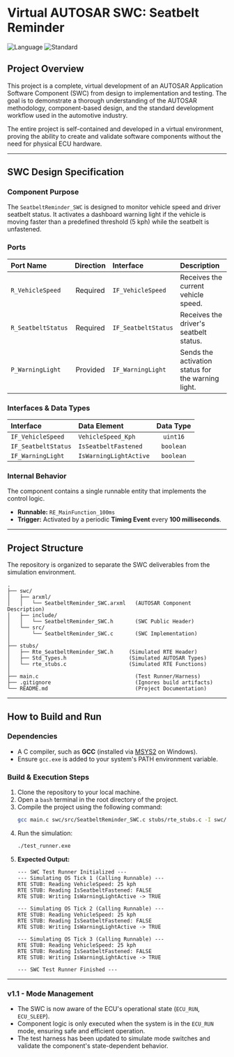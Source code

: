 # Virtual AUTOSAR SWC: Seatbelt Reminder

![Language](https://img.shields.io/badge/Language-C-blue.svg)
![Standard](https://img.shields.io/badge/Standard-AUTOSAR-orange.svg)

## Project Overview

This project is a complete, virtual development of an AUTOSAR Application Software Component (SWC) from design to implementation and testing. The goal is to demonstrate a thorough understanding of the AUTOSAR methodology, component-based design, and the standard development workflow used in the automotive industry.

The entire project is self-contained and developed in a virtual environment, proving the ability to create and validate software components without the need for physical ECU hardware.

***

## SWC Design Specification

### Component Purpose

The `SeatbeltReminder_SWC` is designed to monitor vehicle speed and driver seatbelt status. It activates a dashboard warning light if the vehicle is moving faster than a predefined threshold (5 kph) while the seatbelt is unfastened.

### Ports

| Port Name          | Direction | Interface           | Description                                |
| :----------------- | :-------: | :------------------ | :----------------------------------------- |
| `R_VehicleSpeed`   | Required  | `IF_VehicleSpeed`   | Receives the current vehicle speed.        |
| `R_SeatbeltStatus` | Required  | `IF_SeatbeltStatus` | Receives the driver's seatbelt status.     |
| `P_WarningLight`   | Provided  | `IF_WarningLight`   | Sends the activation status for the warning light. |

### Interfaces & Data Types

| Interface           | Data Element           | Data Type |
| :------------------ | :--------------------- | :-------: |
| `IF_VehicleSpeed`   | `VehicleSpeed_Kph`     | `uint16`  |
| `IF_SeatbeltStatus` | `IsSeatbeltFastened`   | `boolean` |
| `IF_WarningLight`   | `IsWarningLightActive` | `boolean` |

### Internal Behavior

The component contains a single runnable entity that implements the control logic.

* **Runnable:** `RE_MainFunction_100ms`
* **Trigger:** Activated by a periodic **Timing Event** every **100 milliseconds**.

***

## Project Structure

The repository is organized to separate the SWC deliverables from the simulation environment.
```
.
├── swc/
│   ├── arxml/
│   │   └── SeatbeltReminder_SWC.arxml   (AUTOSAR Component Description)
│   ├── include/
│   │   └── SeatbeltReminder_SWC.h       (SWC Public Header)
│   └── src/
│       └── SeatbeltReminder_SWC.c       (SWC Implementation)
│
├── stubs/
│   ├── Rte_SeatbeltReminder_SWC.h     (Simulated RTE Header)
│   ├── Std_Types.h                    (Simulated AUTOSAR Types)
│   └── rte_stubs.c                    (Simulated RTE Functions)
│
├── main.c                               (Test Runner/Harness)
├── .gitignore                           (Ignores build artifacts)
└── README.md                            (Project Documentation)
```

***

## How to Build and Run

### Dependencies

* A C compiler, such as **GCC** (installed via [MSYS2](https://www.msys2.org/) on Windows).
* Ensure `gcc.exe` is added to your system's PATH environment variable.

### Build & Execution Steps

1.  Clone the repository to your local machine.
2.  Open a `bash` terminal in the root directory of the project.
3.  Compile the project using the following command:
    ```bash
    gcc main.c swc/src/SeatbeltReminder_SWC.c stubs/rte_stubs.c -I swc/include/ -I stubs/ -o test_runner.exe
    ```
4.  Run the simulation:
    ```bash
    ./test_runner.exe
    ```
5.  **Expected Output:**
    ```
    --- SWC Test Runner Initialized ---
    --- Simulating OS Tick 1 (Calling Runnable) ---
    RTE STUB: Reading VehicleSpeed: 25 kph
    RTE STUB: Reading IsSeatbeltFastened: FALSE
    RTE STUB: Writing IsWarningLightActive -> TRUE

    --- Simulating OS Tick 2 (Calling Runnable) ---
    RTE STUB: Reading VehicleSpeed: 25 kph
    RTE STUB: Reading IsSeatbeltFastened: FALSE
    RTE STUB: Writing IsWarningLightActive -> TRUE

    --- Simulating OS Tick 3 (Calling Runnable) ---
    RTE STUB: Reading VehicleSpeed: 25 kph
    RTE STUB: Reading IsSeatbeltFastened: FALSE
    RTE STUB: Writing IsWarningLightActive -> TRUE

    --- SWC Test Runner Finished ---
    ```

***

### v1.1 - Mode Management
* The SWC is now aware of the ECU's operational state (`ECU_RUN`, `ECU_SLEEP`).
* Component logic is only executed when the system is in the `ECU_RUN` mode, ensuring safe and efficient operation.
* The test harness has been updated to simulate mode switches and validate the component's state-dependent behavior.

